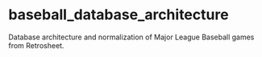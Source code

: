 # baseball_database_architecture
Database architecture and normalization of Major League Baseball games from Retrosheet.
